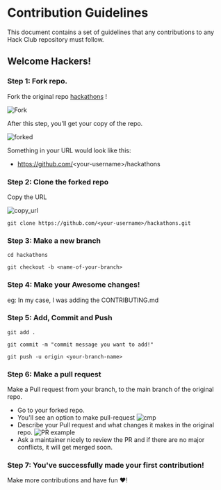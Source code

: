 # Contribution Guidelines

This document contains a set of guidelines that any contributions to any Hack Club repository must follow.

## Welcome Hackers!

### Step 1: Fork repo.

Fork the original repo [hackathons](https://github.com/hackclub/hackathons) !

![Fork](https://cloud-99tamsbv5-hack-club-bot.vercel.app/0fork.png)

After this step, you'll get your copy of the repo.

![forked](https://cloud-99tamsbv5-hack-club-bot.vercel.app/1forked.png)

Something in your URL would look like this:

- https://github.com/<your-username\>/hackathons

### Step 2: Clone the forked repo

Copy the URL

![copy_url](https://cloud-6ulo8xryi-hack-club-bot.vercel.app/0git_clone_png.png)

```cli
git clone https://github.com/<your-username>/hackathons.git
```

### Step 3: Make a new branch

```cli
cd hackathons
```

```cli
git checkout -b <name-of-your-branch>
```

### Step 4: Make your Awesome changes!

eg: In my case, I was adding the CONTRIBUTING.md

### Step 5: Add, Commit and Push

```cli
git add .
```

```cli
git commit -m "commit message you want to add!"
```

```cli
git push -u origin <your-branch-name>
```

### Step 6: Make a pull request

Make a Pull request from your branch, to the main branch of the original repo.

- Go to your forked repo.
- You'll see an option to make pull-request
  ![cmp](https://cloud-2g5ft0rri-hack-club-bot.vercel.app/0cmp.png)
- Describe your Pull request and what changes it makes in the original repo.
  ![PR example](https://cloud-11mvtdz0w-hack-club-bot.vercel.app/0pr.png)
- Ask a maintainer nicely to review the PR and if there are no major conflicts, it will get merged soon.

### Step 7: You've successfully made your first contribution!

Make more contributions and have fun ❤️!

